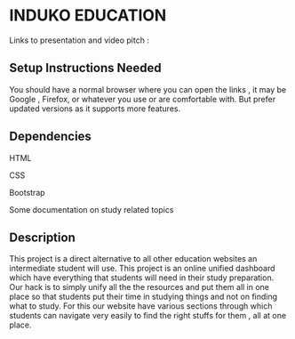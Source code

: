 # INDUKO EDUCATION

Links to presentation and video pitch :


## Setup Instructions Needed

You should have a normal browser where you can open the links , it may be Google , Firefox, or whatever you use or are comfortable with. But prefer updated versions as it supports more features.

## Dependencies

HTML

CSS

Bootstrap

Some documentation on study related topics


## Description

This project is a direct alternative to all other education websites an intermediate student will use. This project is an online unified dashboard which have everything that students will need in their study preparation.
Our hack is to simply unify all the the resources and put them all in one place so that students put their time in studying things and not on finding what to study. For this our website have various sections through which students can navigate very easily to find the right stuffs for them , all at one place.
